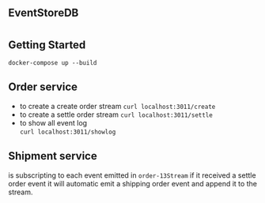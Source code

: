 
## EventStoreDB 

# 
## Getting Started
```
docker-compose up --build 
```
## Order service 
 - to create a create order stream 
  ``` curl localhost:3011/create ```
 - to create a settle order stream
  ``` curl localhost:3011/settle ```
 - to show all event log   
  ``` curl localhost:3011/showlog ```

## Shipment service 
 is subscripting to each event emitted in  ` order-13Stream `
 if it received a settle order event it will automatic emit a shipping order event and append it to the stream.